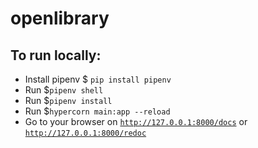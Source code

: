 # openlibrary

## To run locally:

- Install pipenv $ <code>pip install pipenv</code>
- Run $<code>pipenv shell</code>
- Run $<code>pipenv install</code>
- Run $<code>hypercorn main:app --reload</code>
- Go to your browser on <code>http://127.0.0.1:8000/docs</code> or <code>http://127.0.0.1:8000/redoc</code>